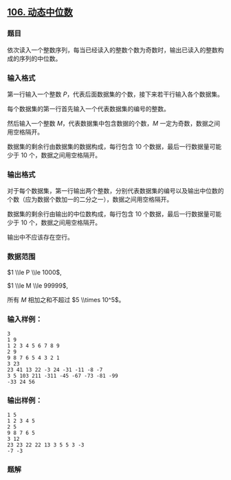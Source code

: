 ## [106\. 动态中位数](https://www.acwing.com/problem/content/108/)

### 题目

依次读入一个整数序列，每当已经读入的整数个数为奇数时，输出已读入的整数构成的序列的中位数。

### 输入格式

第一行输入一个整数 $P$，代表后面数据集的个数，接下来若干行输入各个数据集。

每个数据集的第一行首先输入一个代表数据集的编号的整数。

然后输入一个整数 $M$，代表数据集中包含数据的个数，$M$ 一定为奇数，数据之间用空格隔开。

数据集的剩余行由数据集的数据构成，每行包含 $10$ 个数据，最后一行数据量可能少于 $10$ 个，数据之间用空格隔开。

### 输出格式

对于每个数据集，第一行输出两个整数，分别代表数据集的编号以及输出中位数的个数（应为数据个数加一的二分之一），数据之间用空格隔开。

数据集的剩余行由输出的中位数构成，每行包含 $10$ 个数据，最后一行数据量可能少于 $10$ 个，数据之间用空格隔开。

输出中不应该存在空行。

### 数据范围

$1 \\le P \\le 1000$,

$1 \\le M \\le 99999$,

所有 $M$ 相加之和不超过 $5 \\times 10^5$。

### 输入样例：

```
3
1 9
1 2 3 4 5 6 7 8 9
2 9
9 8 7 6 5 4 3 2 1
3 23
23 41 13 22 -3 24 -31 -11 -8 -7
3 5 103 211 -311 -45 -67 -73 -81 -99
-33 24 56
```

### 输出样例：

```
1 5
1 2 3 4 5
2 5
9 8 7 6 5
3 12
23 23 22 22 13 3 5 5 3 -3
-7 -3
```

### 题解

